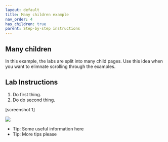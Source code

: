 ```yaml
---
layout: default
title: Many children example
nav_order: 4
has_children: true
parent: Step-by-step instructions
---
```


## Many children

In this example, the labs are split into many child pages.  Use this idea when you want to elimnate scrolling through the examples. 

## Lab Instructions

1. Do first thing.
2. Do do second thing.
  
[screenshot 1]

<img src="https://via.placeholder.com/700x500/457b9d/fff.png" />


* Tip:  Some useful information here
* Tip:  More tips please

 
 

  
